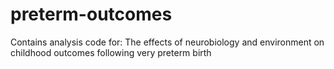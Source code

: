 # preterm-outcomes

Contains analysis code for: The effects of neurobiology and environment on childhood outcomes following very preterm birth
